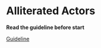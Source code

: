 # Alliterated Actors

**Read the guideline before start**

[Guideline](https://github.com/mate-academy/js_task-guideline/blob/master/README.md)
